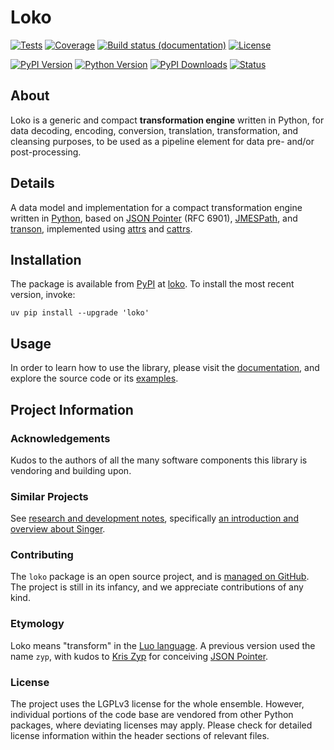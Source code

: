 # Loko

[![Tests](https://github.com/panodata/loko/actions/workflows/tests.yml/badge.svg)](https://github.com/panodata/loko/actions/workflows/tests.yml)
[![Coverage](https://codecov.io/gh/panodata/loko/branch/main/graph/badge.svg)](https://app.codecov.io/gh/panodata/loko)
[![Build status (documentation)](https://readthedocs.org/projects/loko/badge/)](https://loko.readthedocs.io/)
[![License](https://img.shields.io/pypi/l/loko.svg)](https://pypi.org/project/loko/)

[![PyPI Version](https://img.shields.io/pypi/v/loko.svg)](https://pypi.org/project/loko/)
[![Python Version](https://img.shields.io/pypi/pyversions/loko.svg)](https://pypi.org/project/loko/)
[![PyPI Downloads](https://pepy.tech/badge/loko/month)](https://pepy.tech/project/loko/)
[![Status](https://img.shields.io/pypi/status/loko.svg)](https://pypi.org/project/loko/)

## About

Loko is a generic and compact **transformation engine** written in Python, for data
decoding, encoding, conversion, translation, transformation, and cleansing purposes,
to be used as a pipeline element for data pre- and/or post-processing.

## Details

A data model and implementation for a compact transformation engine written
in [Python], based on [JSON Pointer] (RFC 6901), [JMESPath], and [transon],
implemented using [attrs] and [cattrs].

## Installation

The package is available from [PyPI] at [loko].
To install the most recent version, invoke:
```shell
uv pip install --upgrade 'loko'
```

## Usage

In order to learn how to use the library, please visit the [documentation],
and explore the source code or its [examples].


## Project Information

### Acknowledgements
Kudos to the authors of all the many software components this library is
vendoring and building upon.

### Similar Projects
See [research and development notes],
specifically [an introduction and overview about Singer].

### Contributing
The `loko` package is an open source project, and is
[managed on GitHub]. The project is still in its infancy, and
we appreciate contributions of any kind.

### Etymology
Loko means "transform" in the [Luo language]. 
A previous version used the name `zyp`,
with kudos to [Kris Zyp] for conceiving [JSON Pointer].

### License
The project uses the LGPLv3 license for the whole ensemble. However, individual
portions of the code base are vendored from other Python packages, where
deviating licenses may apply. Please check for detailed license information
within the header sections of relevant files.



[An introduction and overview about Singer]: https://github.com/daq-tools/lorrystream/blob/main/doc/singer/intro.md
[documentation]: https://loko.readthedocs.io/
[examples]: https://loko.readthedocs.io/examples.html
[Kris Zyp]: https://github.com/kriszyp
[loko]: https://pypi.org/project/loko/
[Luo language]: https://en.wikipedia.org/wiki/Luo_language
[managed on GitHub]: https://github.com/panodata/loko
[PyPI]: https://pypi.org/
[research and development notes]: https://loko.readthedocs.io/research.html

[attrs]: https://www.attrs.org/
[cattrs]: https://catt.rs/
[DWIM]: https://en.wikipedia.org/wiki/DWIM
[jp]: https://github.com/jmespath/jp
[jq]: https://jqlang.github.io/jq/
[jsonpointer]: https://python-json-pointer.readthedocs.io/en/latest/commandline.html
[jqlang]: https://jqlang.github.io/jq/manual/
[JMESPath]: https://jmespath.org/
[JSON Pointer]: https://datatracker.ietf.org/doc/html/rfc6901
[Python]: https://en.wikipedia.org/wiki/Python_(programming_language)
[transon]: https://transon-org.github.io/
